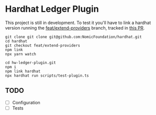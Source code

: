 # Hardhat Ledger Plugin

This project is still in development. To test it you'll have to link a hardhat version running the [feat/extend-providers](https://github.com/NomicFoundation/hardhat/tree/feat/extend-providers) branch, tracked in [this PR](https://github.com/NomicFoundation/hardhat/pull/3932#pullrequestreview-1442364041).

```shell
git clone git clone git@github.com:NomicFoundation/hardhat.git
cd hardhat
git checkout feat/extend-providers
npm link
npx yarn watch
```

```shell
cd hw-ledger-plugin.git
npm i
npm link hardhat
npx hardhat run scripts/test-plugin.ts
```

## TODO

- [ ] Configuration
- [ ] Tests
